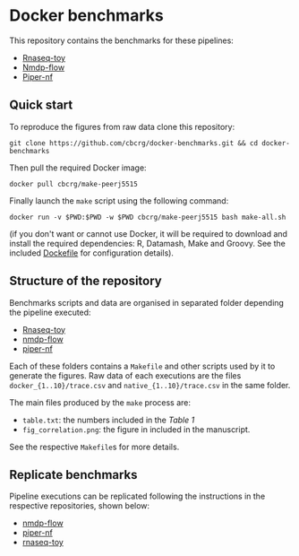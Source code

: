 Docker benchmarks 
===================

This repository contains the benchmarks for these pipelines: 

* [Rnaseq-toy](https://github.com/nextflow-io/rnatoy/)
* [Nmdp-flow](https://github.com/nextflow-io/nmdp-flow/)
* [Piper-nf](https://github.com/cbcrg/piper-nf/)

Quick start 
------------

To reproduce the figures from raw data clone this repository:

	git clone https://github.com/cbcrg/docker-benchmarks.git && cd docker-benchmarks

Then pull the required Docker image: 

	docker pull cbcrg/make-peerj5515
	
Finally launch the `make` script using the following command: 

	docker run -v $PWD:$PWD -w $PWD cbcrg/make-peerj5515 bash make-all.sh
	
(if you don't want or cannot use Docker, it will be required to download and install 
the required dependencies: R, Datamash, Make and Groovy. See the included 
[Dockefile](https://raw.githubusercontent.com/cbcrg/docker-benchmarks/master/Dockerfile) for configuration details).



Structure of the repository  
----------------------------

Benchmarks scripts and data are organised in separated folder depending the pipeline executed: 

* [Rnaseq-toy](rnaseq-toy)
* [nmdp-flow](nmdp-flow)
* [piper-nf](piper-nf)

Each of these folders contains a `Makefile` and other scripts used by it to generate the figures. 
Raw data of each executions are the files `docker_{1..10}/trace.csv` and `native_{1..10}/trace.csv` in the same folder. 

The main files produced by the `make` process are: 

* `table.txt`: the numbers included in the *Table 1*
* `fig_correlation.png`: the figure in included in the manuscript.

See the respective `Makefile`s for more details.


Replicate benchmarks 
----------------------

Pipeline executions can be replicated following the instructions 
in the respective repositories, shown below:

* [nmdp-flow](https://github.com/nextflow-io/nmdp-flow/tree/peerj5515/)
* [piper-nf](https://github.com/cbcrg/piper-nf/tree/peerj5515)
* [rnaseq-toy](https://github.com/nextflow-io/rnatoy/tree/peerj5515)

